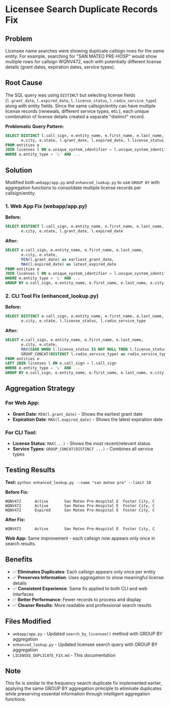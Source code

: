 # Licensee Search Duplicate Records Fix

## Problem
Licensee name searches were showing duplicate callsign rows for the same entity. For example, searching for "SAN MATEO PRE-HOSP" would show multiple rows for callsign WQNV472, each with potentially different license details (grant dates, expiration dates, service types).

## Root Cause
The SQL query was using `DISTINCT` but selecting license fields (`l.grant_date`, `l.expired_date`, `l.license_status`, `l.radio_service_type`) along with entity fields. Since the same callsign/entity can have multiple license records (renewals, different service types, etc.), each unique combination of license details created a separate "distinct" record.

**Problematic Query Pattern:**
```sql
SELECT DISTINCT l.call_sign, e.entity_name, e.first_name, e.last_name,
       e.city, e.state, l.grant_date, l.expired_date, l.license_status, l.radio_service_type
FROM entities e
JOIN licenses l ON e.unique_system_identifier = l.unique_system_identifier
WHERE e.entity_type = 'L' AND ...
```

## Solution
Modified both `webapp/app.py` and `enhanced_lookup.py` to use `GROUP BY` with aggregation functions to consolidate multiple license records per callsign/entity.

### 1. Web App Fix (webapp/app.py)
**Before:**
```sql
SELECT DISTINCT l.call_sign, e.entity_name, e.first_name, e.last_name,
       e.city, e.state, l.grant_date, l.expired_date
```

**After:**
```sql
SELECT e.call_sign, e.entity_name, e.first_name, e.last_name,
       e.city, e.state, 
       MIN(l.grant_date) as earliest_grant_date, 
       MAX(l.expired_date) as latest_expired_date
FROM entities e
JOIN licenses l ON e.unique_system_identifier = l.unique_system_identifier
WHERE e.entity_type = 'L' AND ...
GROUP BY e.call_sign, e.entity_name, e.first_name, e.last_name, e.city, e.state
```

### 2. CLI Tool Fix (enhanced_lookup.py)
**Before:**
```sql
SELECT DISTINCT e.call_sign, e.entity_name, e.first_name, e.last_name, 
       e.city, e.state, l.license_status, l.radio_service_type
```

**After:**
```sql
SELECT e.call_sign, e.entity_name, e.first_name, e.last_name, 
       e.city, e.state, 
       MAX(CASE WHEN l.license_status IS NOT NULL THEN l.license_status ELSE 'Unknown' END) as license_status,
       GROUP_CONCAT(DISTINCT l.radio_service_type) as radio_service_types
FROM entities e
LEFT JOIN licenses l ON e.call_sign = l.call_sign
WHERE e.entity_type = 'L' AND ...
GROUP BY e.call_sign, e.entity_name, e.first_name, e.last_name, e.city, e.state
```

## Aggregation Strategy

### For Web App:
- **Grant Date**: `MIN(l.grant_date)` - Shows the earliest grant date
- **Expiration Date**: `MAX(l.expired_date)` - Shows the latest expiration date

### For CLI Tool:
- **License Status**: `MAX(...)` - Shows the most recent/relevant status
- **Service Types**: `GROUP_CONCAT(DISTINCT ...)` - Combines all service types

## Testing Results

**Test:** `python enhanced_lookup.py --name "san mateo pre" --limit 10`

**Before Fix:**
```
WQNV472      Active       San Mateo Pre-Hospital E  Foster City, C
WQNV472      Active       San Mateo Pre-Hospital E  Foster City, C  
WQNV472      Expired      San Mateo Pre-Hospital E  Foster City, C
```

**After Fix:**
```
WQNV472      Active       San Mateo Pre-Hospital E  Foster City, C
```

**Web App:** Same improvement - each callsign now appears only once in search results.

## Benefits
- ✅ **Eliminates Duplicates**: Each callsign appears only once per entity
- ✅ **Preserves Information**: Uses aggregation to show meaningful license details
- ✅ **Consistent Experience**: Same fix applied to both CLI and web interfaces
- ✅ **Better Performance**: Fewer records to process and display
- ✅ **Cleaner Results**: More readable and professional search results

## Files Modified
- `webapp/app.py` - Updated `search_by_licensee()` method with GROUP BY aggregation
- `enhanced_lookup.py` - Updated licensee search query with GROUP BY aggregation
- `LICENSEE_DUPLICATE_FIX.md` - This documentation

## Note
This fix is similar to the frequency search duplicate fix implemented earlier, applying the same GROUP BY aggregation principle to eliminate duplicates while preserving essential information through intelligent aggregation functions.
